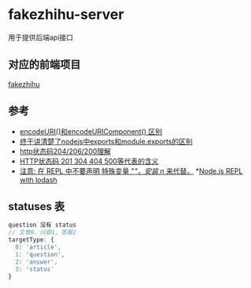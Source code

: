 # fakezhihu-server

用于提供后端api接口

## 对应的前端项目

[fakezhihu](https://github.com/cwy007/fakezhihu)

## 参考

* [encodeURI()和encodeURIComponent() 区别](https://blog.csdn.net/qq_34629352/article/details/78959707)
* [终于讲清楚了nodejs中exports和module.exports的区别](https://www.jianshu.com/p/43b151089d29)
* [http状态码204/206/200理解](http://www.mamicode.com/info-detail-1825350.html)
* [HTTP状态码 201 304 404 500等代表的含义](https://blog.csdn.net/sinat_36067127/article/details/74841769)
* [注意: 在 REPL 中不要声明 特殊变量 "_"，安装 n_ 来代替。](http://lodash.think2011.net/getting-started)
*[Node.js REPL with lodash](https://github.com/borisdiakur/n_#readme)

## statuses 表

```js
question 没有 status
// 文章0、问题1、答案2
targetType: {
  0: 'article',
  1: 'question',
  2: 'answer',
  3: 'status'
}
```
